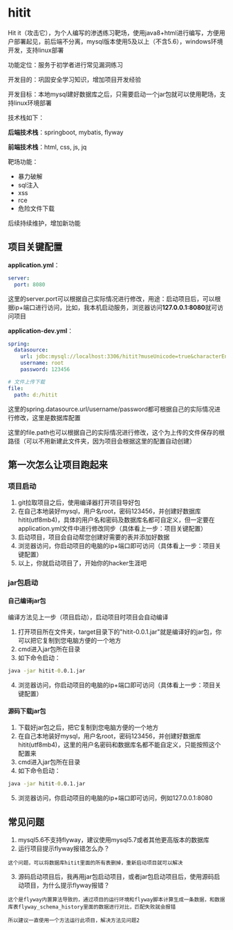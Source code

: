 # hitit

Hit it（攻击它），为个人编写的渗透练习靶场，使用java8+html进行编写，方便用户部署起见，前后端不分离，mysql版本使用5及以上（不含5.6），windows环境开发，支持linux部署

功能定位：服务于初学者进行常见漏洞练习

开发目的：巩固安全学习知识，增加项目开发经验

开发目标：本地mysql建好数据库之后，只需要启动一个jar包就可以使用靶场，支持linux环境部署

技术栈如下：

**后端技术栈**：springboot, mybatis, flyway

**前端技术栈**：html, css, js, jq

靶场功能：

* 暴力破解
* sql注入
* xss
* rce
* 危险文件下载

后续持续维护，增加新功能

## 项目关键配置

**application.yml**：

```yml
server:
  port: 8080
```

这里的server.port可以根据自己实际情况进行修改，用途：启动项目后，可以根据ip+端口进行访问，比如，我本机启动服务，浏览器访问**127.0.0.1:8080**就可访问项目

**application-dev.yml**：

```yml
spring:
  datasource:
    url: jdbc:mysql://localhost:3306/hitit?museUnicode=true&characterEncoding=utf-8
    username: root
    password: 123456

# 文件上传下载
file:
  path: d:/hitit
```

这里的spring.datasource.url/username/password都可根据自己的实际情况进行修改，这里是数据库配置

这里的file.path也可以根据自己的实际情况进行修改，这个为上传的文件保存的根路径（可以不用新建此文件夹，因为项目会根据这里的配置自动创建）

## 第一次怎么让项目跑起来

### 项目启动

1. git拉取项目之后，使用编译器打开项目导好包
2. 在自己本地装好mysql，用户名root，密码123456，并创建好数据库hitit(utf8mb4)，具体的用户名和密码及数据库名都可自定义，但一定要在application.yml文件中进行修改同步（具体看上一步：项目关键配置）
3. 启动项目，项目会自动帮您创建好需要的表并添加好数据
4. 浏览器访问，你启动项目的电脑的ip+端口即可访问（具体看上一步：项目关键配置）
5. 以上，你就启动项目了，开始你的hacker生涯吧

### jar包启动

#### 自己编译jar包

编译方法见上一步（项目启动），启动项目时项目会自动编译

1. 打开项目所在文件夹，target目录下的"hitit-0.0.1.jar"就是编译好的jar包，你可以把它复制到您电脑方便的一个地方
2. cmd进入jar包所在目录
3. 如下命令启动：

```cmd
java -jar hitit-0.0.1.jar
```

4. 浏览器访问，你启动项目的电脑的ip+端口即可访问（具体看上一步：项目关键配置）

#### 源码下载jar包

1. 下载好jar包之后，把它复制到您电脑方便的一个地方
2. 在自己本地装好mysql，用户名root，密码123456，并创建好数据库hitit(utf8mb4)，这里的用户名密码和数据库名都不能自定义，只能按照这个配置来
3. cmd进入jar包所在目录
4. 如下命令启动：

```cmd
java -jar hitit-0.0.1.jar
```

5. 浏览器访问，你启动项目的电脑的ip+端口即可访问，例如127.0.0.1:8080

## 常见问题

1. mysql5.6不支持flyway，建议使用mysql5.7或者其他更高版本的数据库
2. 运行项目提示flyway报错怎么办？

```
这个问题，可以将数据库hitit里面的所有表删掉，重新启动项目就可以解决
```

3. 源码启动项目后，我再用jar包启动项目，或者jar包启动项目后，使用源码启动项目，为什么提示flyway报错？

```
这个是flyway内置算法导致的，通过项目的运行环境和flyway脚本计算生成一条数据，和数据库表flyway_schema_history里面的数据进行对比，匹配失败就会报错

所以建议一直使用一个方法运行此项目，解决方法见问题2
```

